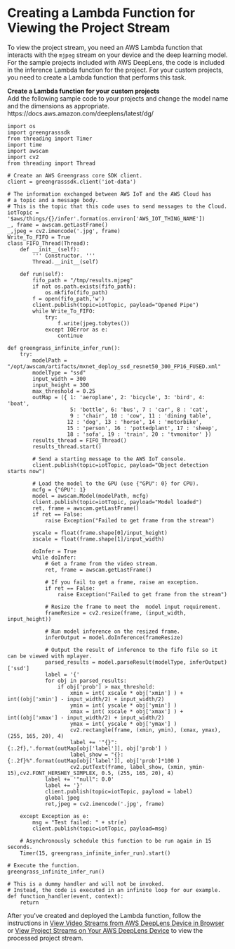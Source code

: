 # Creating a Lambda Function for Viewing the Project Stream<a name="deeplens-viewing-output-custom-lambda"></a>

To view the project stream, you need an AWS Lambda function that interacts with the `mjpeg` stream on your device and the deep learning model\. For the sample projects included with AWS DeepLens, the code is included in the inference Lambda function for the project\. For your custom projects, you need to create a Lambda function that performs this task\.

**Create a Lambda function for your custom projects**  
Add the following sample code to your projects and change the model name and the dimensions as appropriate\. https://docs\.aws\.amazon\.com/deeplens/latest/dg/

```
import os
import greengrasssdk
from threading import Timer
import time
import awscam
import cv2
from threading import Thread

# Create an AWS Greengrass core SDK client.
client = greengrasssdk.client('iot-data')

# The information exchanged between AWS IoT and the AWS Cloud has 
# a topic and a message body.
# This is the topic that this code uses to send messages to the Cloud.
iotTopic = '$aws/things/{}/infer'.format(os.environ['AWS_IOT_THING_NAME'])
_, frame = awscam.getLastFrame()
_,jpeg = cv2.imencode('.jpg', frame)
Write_To_FIFO = True
class FIFO_Thread(Thread):
    def __init__(self):
        ''' Constructor. '''
        Thread.__init__(self)
 
    def run(self):
        fifo_path = "/tmp/results.mjpeg"
        if not os.path.exists(fifo_path):
            os.mkfifo(fifo_path)
        f = open(fifo_path,'w')
        client.publish(topic=iotTopic, payload="Opened Pipe")
        while Write_To_FIFO:
            try:
                f.write(jpeg.tobytes())
            except IOError as e:
                continue  

def greengrass_infinite_infer_run():
    try:
        modelPath = "/opt/awscam/artifacts/mxnet_deploy_ssd_resnet50_300_FP16_FUSED.xml"
        modelType = "ssd"
        input_width = 300
        input_height = 300
        max_threshold = 0.25
        outMap = ({ 1: 'aeroplane', 2: 'bicycle', 3: 'bird', 4: 'boat', 
                    5: 'bottle', 6: 'bus', 7 : 'car', 8 : 'cat', 
                    9 : 'chair', 10 : 'cow', 11 : 'dining table',
                   12 : 'dog', 13 : 'horse', 14 : 'motorbike', 
                   15 : 'person', 16 : 'pottedplant', 17 : 'sheep', 
                   18 : 'sofa', 19 : 'train', 20 : 'tvmonitor' })
        results_thread = FIFO_Thread()
        results_thread.start()
        
        # Send a starting message to the AWS IoT console.
        client.publish(topic=iotTopic, payload="Object detection starts now")

        # Load the model to the GPU (use {"GPU": 0} for CPU).
        mcfg = {"GPU": 1}
        model = awscam.Model(modelPath, mcfg)
        client.publish(topic=iotTopic, payload="Model loaded")
        ret, frame = awscam.getLastFrame()
        if ret == False:
            raise Exception("Failed to get frame from the stream")
            
        yscale = float(frame.shape[0]/input_height)
        xscale = float(frame.shape[1]/input_width)

        doInfer = True
        while doInfer:
            # Get a frame from the video stream.
            ret, frame = awscam.getLastFrame()
            
            # If you fail to get a frame, raise an exception.
            if ret == False:
                raise Exception("Failed to get frame from the stream")

            # Resize the frame to meet the  model input requirement.
            frameResize = cv2.resize(frame, (input_width, input_height))

            # Run model inference on the resized frame.
            inferOutput = model.doInference(frameResize)

            # Output the result of inference to the fifo file so it can be viewed with mplayer.
            parsed_results = model.parseResult(modelType, inferOutput)['ssd']
            label = '{'
            for obj in parsed_results:
                if obj['prob'] > max_threshold:
                    xmin = int( xscale * obj['xmin'] ) + int((obj['xmin'] - input_width/2) + input_width/2)
                    ymin = int( yscale * obj['ymin'] )
                    xmax = int( xscale * obj['xmax'] ) + int((obj['xmax'] - input_width/2) + input_width/2)
                    ymax = int( yscale * obj['ymax'] )
                    cv2.rectangle(frame, (xmin, ymin), (xmax, ymax), (255, 165, 20), 4)
                    label += '"{}": {:.2f},'.format(outMap[obj['label']], obj['prob'] )
                    label_show = "{}:    {:.2f}%".format(outMap[obj['label']], obj['prob']*100 )
                    cv2.putText(frame, label_show, (xmin, ymin-15),cv2.FONT_HERSHEY_SIMPLEX, 0.5, (255, 165, 20), 4)
            label += '"null": 0.0'
            label += '}' 
            client.publish(topic=iotTopic, payload = label)
            global jpeg
            ret,jpeg = cv2.imencode('.jpg', frame)
            
    except Exception as e:
        msg = "Test failed: " + str(e)
        client.publish(topic=iotTopic, payload=msg)

    # Asynchronously schedule this function to be run again in 15 seconds.
    Timer(15, greengrass_infinite_infer_run).start()

# Execute the function.
greengrass_infinite_infer_run()

# This is a dummy handler and will not be invoked.
# Instead, the code is executed in an infinite loop for our example.
def function_handler(event, context):
    return
```

After you've created and deployed the Lambda function, follow the instructions in [View Video Streams from AWS DeepLens Device in Browser](deeplens-viewing-device-output-in-browser.md) or [View Project Streams on Your AWS DeepLens Device](deeplens-viewing-device-output-on-device.md#deeplens-viewing-output-project-stream) to view the processed project stream\. 